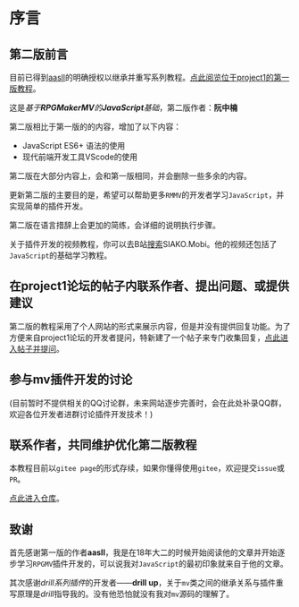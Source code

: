 # 序言








## 第二版前言
目前已得到[aasll](https://rpg.blue/home.php?mod=space&uid=2647944)的明确授权以继承并重写系列教程。[点此阅览位于project1的第一版教程](https://rpg.blue/thread-395487-1-1.html)。

这是*基于**RPGMakerMV**的**JavaScript**基础*，第二版作者：**阮中楠**

第二版相比于第一版的的内容，增加了以下内容：
- JavaScript ES6+ 语法的使用
- 现代前端开发工具VScode的使用

第二版在大部分内容上，会和第一版相同，并会删除一些多余的内容。

更新第二版的主要目的是，希望可以帮助更多```RMMV```的开发者学习```JavaScript```，并实现简单的插件开发。

第二版在语言措辞上会更加的简练，会详细的说明执行步骤。

关于插件开发的视频教程，你可以去B站[搜索](https://search.bilibili.com/all?keyword=SIAKO.Mobi)SIAKO.Mobi。他的视频还包括了```JavaScript```的基础学习教程。







## 在project1论坛的帖子内联系作者、提出问题、或提供建议
第二版的教程采用了个人网站的形式来展示内容，但是并没有提供回复功能。为了方便来自project1论坛的开发者提问，特新建了一个帖子来专门收集回复，[点此进入帖子并提问](https://rpg.blue/thread-488548-1-1.html)。






## 参与mv插件开发的讨论
(目前暂时不提供相关的QQ讨论群，未来网站逐步完善时，会在此处补录QQ群，欢迎各位开发者进群讨论插件开发技术！)







## 联系作者，共同维护优化第二版教程
本教程目前以```gitee page```的形式存续，如果你懂得使用```gitee```，欢迎提交```issue```或```PR```。

[点此进入仓库](https://gitee.com/HechiCollegeComputerAssociation/RPGMV-dev-notes)。







## 致谢
首先感谢第一版的作者**aasll**，我是在18年大二的时候开始阅读他的文章并开始逐步学习```RPGMV```插件开发的，可以说我对```JavaScript```的最初印象就来自于他的文章。

其次感谢*drill系列插件*的开发者——**drill up**，关于```mv```类之间的继承关系与插件重写原理是*drill*指导我的。没有他恐怕就没有我对```mv```源码的理解了。

